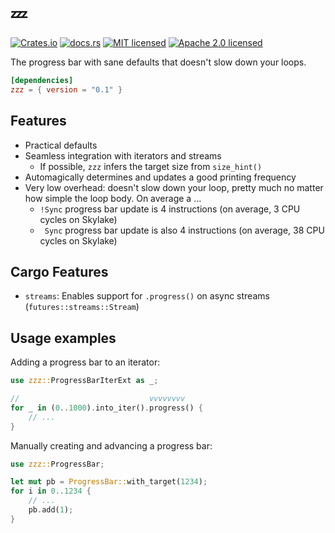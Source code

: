💤
===

[![Crates.io][crates-badge]][crates-url]
[![docs.rs][docs-badge]][docs-url]
[![MIT licensed][mit-badge]][mit-url]
[![Apache 2.0 licensed][apache-badge]][apache-url]

[crates-badge]: https://img.shields.io/crates/v/zzz.svg
[crates-url]: https://crates.io/crates/zzz
[docs-badge]: https://docs.rs/zzz/badge.svg
[docs-url]: https://docs.rs/zzz/
[mit-badge]: https://img.shields.io/badge/license-MIT-blue.svg
[mit-url]: LICENSE-MIT
[apache-badge]: https://img.shields.io/badge/license-Apache%202.0-blue.svg
[apache-url]: LICENSE-APACHE

The progress bar with sane defaults that doesn't slow down your loops.

```toml
[dependencies]
zzz = { version = "0.1" }
```

## Features

- Practical defaults
- Seamless integration with iterators and streams
  - If possible, `zzz` infers the target size from `size_hint()`
- Automagically determines and updates a good printing frequency
- Very low overhead: doesn't slow down your loop, pretty much no matter how simple the loop body. On average a ...
    - `!Sync` progress bar update is 4 instructions (on average, 3 CPU cycles on Skylake)
    - ` Sync` progress bar update is also 4 instructions (on average, 38 CPU cycles on Skylake)
  
## Cargo Features
- `streams`: Enables support for `.progress()` on async streams (`futures::streams::Stream`)

## Usage examples

Adding a progress bar to an iterator:
```rust
use zzz::ProgressBarIterExt as _;

//                             vvvvvvvv
for _ in (0..1000).into_iter().progress() {
    // ...
}
```

Manually creating and advancing a progress bar:
```rust
use zzz::ProgressBar;

let mut pb = ProgressBar::with_target(1234);
for i in 0..1234 {
    // ...
    pb.add(1);
}
```